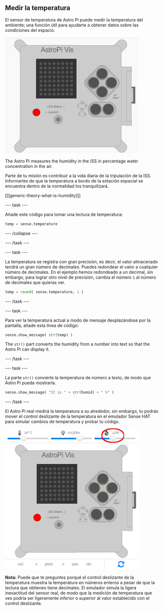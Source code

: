 ## Medir la temperatura

El sensor de temperatura de Astro Pi puede medir la temperatura del ambiente; una función útil para ayudarte a obtener datos sobre las condiciones del espacio.

![Mensaje sobre la temperatura](images/degrees-message.gif)

The Astro Pi measures the humidity in the ISS in percentage water concentration in the air.

Parte de tu misión es contribuir a la vida diaria de la tripulación de la ISS. Informarles de que la temperatura a bordo de la estación espacial se encuentra dentro de la normalidad los tranquilizará.

[[[generic-theory-what-is-humidity]]]

\--- task \---

Añade este código para tomar una lectura de temperatura:

```python
temp = sense.temperature
```

\--- /collapse \---

\--- /task \---

\--- task \---

La temperatura se registra con gran precisión, es decir, el valor almacenado tendrá un gran número de decimales. Puedes redondear el valor a cualquier número de decimales. En el ejemplo hemos redondeado a un decimal, sin embargo, para lograr otro nivel de precisión, cambia el número `1` al número de decimales que quieras ver.

```python
temp = round( sense.temperature, 1 )
```

\--- /task \---

\--- task \---

Para ver la temperatura actual a modo de mensaje desplazándose por la pantalla, añade esta línea de código:

```python
sense.show_message( str(temp) )
```

The `str()` part converts the humidity from a number into text so that the Astro Pi can display it.

\--- /task \---

\--- task \---

La parte `str()` convierte la temperatura de número a texto, de modo que Astro Pi pueda mostrarla.

```python
sense.show_message( "It is " + str(humid) + " %" )
```

\--- /task \---

El Astro Pi real medirá la temperatura a su alrededor, sin embargo, tu podrás mover el control deslizante de la temperatura en el emulador Sense HAT para simular cambios de temperatura y probar tu código.

![Humidity slider](images/humidity-slider.png)

**Nota:** Puede que te preguntes porqué el control deslizante de la temperatura muestra la temperatura en números enteros a pesar de que la lectura que obtienes tiene decimales. El emulador simula la ligera inexactitud del sensor real, de modo que la medición de temperatura que ves podría ser ligeramente inferior o superior al valor establecido con el control deslizante.